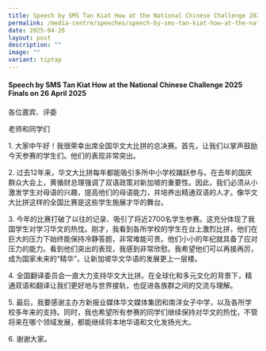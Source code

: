 ```yaml
---
title: Speech by SMS Tan Kiat How at the National Chinese Challenge 2025 Finals
permalink: /media-centre/speeches/speech-by-sms-tan-kiat-how-at-the-national-chinese-challenge-2025-finals/
date: 2025-04-26
layout: post
description: ""
image: ""
variant: tiptap
---
```

<h4>Speech by SMS Tan Kiat How at the National Chinese Challenge 2025 Finals on 26 April 2025</h4>
<p>各位嘉宾、评委</p>
<p>老师和同学们</p>
<p>1. 大家中午好！我很荣幸出席全国华文大比拼的总决赛。首先，让我们以掌声鼓励今天参赛的学生们。他们的表现非常突出。</p>
<p>2. 过去12年来，华文大比拼每年都能吸引多所中小学校踊跃参与。在去年的国庆群众大会上，黄循财总理强调了双语政策对新加坡的重要性。因此，我们必须从小激发学生对母语的兴趣，提高他们的母语能力，并培养出精通双语的人才。像华文大比拼这样的全国比赛是这些学生施展才华的舞台。</p>
<p>3. 今年的比赛打破了以往的记录、吸引了将近2700名学生参赛。这充分体现了我国学生对学习华文的热忱。刚才，我看到各所学校的学生在台上激烈比拼，他们在巨大的压力下始终能保持冷静答题，非常难能可贵。他们小小的年纪就具备了应对压力的能力。看到他们突出的表现，我感到非常欣慰。我希望他们可以再接再厉，成为国家未来的“精华”，让新加坡华文华语的发展更上一层楼。</p>
<p>4. 全国翻译委员会一直大力支持华文大比拼。在全球化和多元文化的背景下，精通双语和翻译让我们更好地与世界接轨，也促进各族群之间的交流与理解。</p>
<p>5. 最后，我要感谢主办方新报业媒体华文媒体集团和南洋女子中学，以及各所学校多年来的支持。同时，我也希望所有参赛的同学们继续保持对华文的热忱，不管将来在哪个领域发展，都能继续将本地华语和文化发扬光大。</p>
<p>6. 谢谢大家。</p>